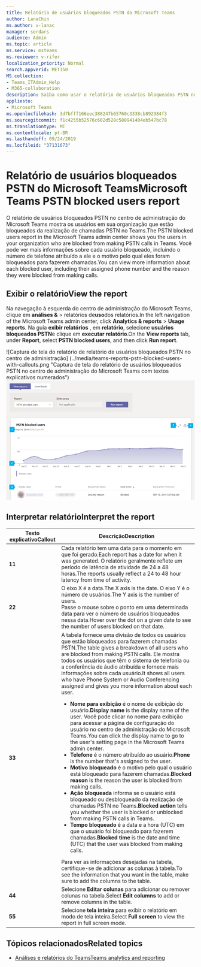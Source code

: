 ```yaml
---
title: Relatório de usuários bloqueados PSTN do Microsoft Teams
author: LanaChin
ms.author: v-lanac
manager: serdars
audience: Admin
ms.topic: article
ms.service: msteams
ms.reviewer: v-rifer
localization_priority: Normal
search.appverid: MET150
MS.collection:
- Teams_ITAdmin_Help
- M365-collaboration
description: Saiba como usar o relatório de usuários bloqueados PSTN no centro de administração do Microsoft Teams para obter uma visão geral dos usuários do teams em sua organização que estão bloqueados para fazer chamadas PSTN.
appliesto:
- Microsoft Teams
ms.openlocfilehash: 3d7bfff166eec388247b65760c3338cb892984f3
ms.sourcegitcommit: f1c4255b52576c602d528c580941404eb547bc78
ms.translationtype: MT
ms.contentlocale: pt-BR
ms.lasthandoff: 09/24/2019
ms.locfileid: "37131673"
---
```

# <a name="microsoft-teams-pstn-blocked-users-report"></a><span data-ttu-id="6427d-103">Relatório de usuários bloqueados PSTN do Microsoft Teams</span><span class="sxs-lookup"><span data-stu-id="6427d-103">Microsoft Teams PSTN blocked users report</span></span>

<span data-ttu-id="6427d-104">O relatório de usuários bloqueados PSTN no centro de administração do Microsoft Teams mostra os usuários em sua organização que estão bloqueados da realização de chamadas PSTN no Teams.</span><span class="sxs-lookup"><span data-stu-id="6427d-104">The PSTN blocked users report in the Microsoft Teams admin center shows you the users in your organization who are blocked from making PSTN calls in Teams.</span></span> <span data-ttu-id="6427d-105">Você pode ver mais informações sobre cada usuário bloqueado, incluindo o número de telefone atribuído a ele e o motivo pelo qual eles foram bloqueados para fazerem chamadas.</span><span class="sxs-lookup"><span data-stu-id="6427d-105">You can view more information about each blocked user, including their assigned phone number and the reason they were blocked from making calls.</span></span>

## <a name="view-the-report"></a><span data-ttu-id="6427d-106">Exibir o relatório</span><span class="sxs-lookup"><span data-stu-id="6427d-106">View the report</span></span>

<span data-ttu-id="6427d-107">Na navegação à esquerda do centro de administração do Microsoft Teams, clique em **análises &** > relatórios de**uso**dos relatórios.</span><span class="sxs-lookup"><span data-stu-id="6427d-107">In the left navigation of the Microsoft Teams admin center, click **Analytics & reports** > **Usage reports**.</span></span> <span data-ttu-id="6427d-108">Na guia **exibir relatórios** , em **relatório**, selecione **usuários bloqueados PSTN**e clique em **executar relatório**.</span><span class="sxs-lookup"><span data-stu-id="6427d-108">On the **View reports** tab, under **Report**, select **PSTN blocked users**, and then click **Run report**.</span></span>

<span data-ttu-id="6427d-109">![Captura de tela do relatório de relatório de usuários bloqueados PSTN no centro de administração] (../media/teams-reports-pstn-blocked-users-with-callouts.png "Captura de tela do relatório de usuários bloqueados PSTN no centro de administração do Microsoft Teams com textos explicativos numerados")</span><span class="sxs-lookup"><span data-stu-id="6427d-109">![Screenshot of the PSTN blocked users report report in the admin center](../media/teams-reports-pstn-blocked-users-with-callouts.png "Screenshot of the PSTN blocked users report in the Microsoft Teams admin center with numbered callouts")</span></span>

## <a name="interpret-the-report"></a><span data-ttu-id="6427d-110">Interpretar relatório</span><span class="sxs-lookup"><span data-stu-id="6427d-110">Interpret the report</span></span>

|<span data-ttu-id="6427d-111">Texto explicativo</span><span class="sxs-lookup"><span data-stu-id="6427d-111">Callout</span></span> |<span data-ttu-id="6427d-112">Descrição</span><span class="sxs-lookup"><span data-stu-id="6427d-112">Description</span></span>  |
|--------|-------------|
|<span data-ttu-id="6427d-113">**1**</span><span class="sxs-lookup"><span data-stu-id="6427d-113">**1**</span></span>   |<span data-ttu-id="6427d-114">Cada relatório tem uma data para o momento em que foi gerado.</span><span class="sxs-lookup"><span data-stu-id="6427d-114">Each report has a date for when it was generated.</span></span> <span data-ttu-id="6427d-115">O relatório geralmente reflete um período de latência de atividade de 24 a 48 horas.</span><span class="sxs-lookup"><span data-stu-id="6427d-115">The reports usually reflect a 24 to 48 hour latency from time of activity.</span></span> |
|<span data-ttu-id="6427d-116">**2**</span><span class="sxs-lookup"><span data-stu-id="6427d-116">**2**</span></span>   |<span data-ttu-id="6427d-117">O eixo X é a data.</span><span class="sxs-lookup"><span data-stu-id="6427d-117">The X axis is the date.</span></span> <span data-ttu-id="6427d-118">O eixo Y é o número de usuários.</span><span class="sxs-lookup"><span data-stu-id="6427d-118">The Y axis is the number of users.</span></span> <br><span data-ttu-id="6427d-119">Passe o mouse sobre o ponto em uma determinada data para ver o número de usuários bloqueados nessa data.</span><span class="sxs-lookup"><span data-stu-id="6427d-119">Hover over the dot on a given date to see the number of users blocked on that date.</span></span> |
|<span data-ttu-id="6427d-120">**3**</span><span class="sxs-lookup"><span data-stu-id="6427d-120">**3**</span></span>   |<span data-ttu-id="6427d-121">A tabela fornece uma divisão de todos os usuários que estão bloqueados para fazerem chamadas PSTN.</span><span class="sxs-lookup"><span data-stu-id="6427d-121">The table gives a breakdown of all users who are blocked from making PSTN calls.</span></span>  <span data-ttu-id="6427d-122">Ele mostra todos os usuários que têm o sistema de telefonia ou a conferência de áudio atribuída e fornece mais informações sobre cada usuário.</span><span class="sxs-lookup"><span data-stu-id="6427d-122">It shows all users who have Phone System or Audio Conferencing assigned and gives you more information about each user.</span></span> <ul><li><span data-ttu-id="6427d-123">**Nome para exibição** é o nome de exibição do usuário.</span><span class="sxs-lookup"><span data-stu-id="6427d-123">**Display name** is the display name of the user.</span></span> <span data-ttu-id="6427d-124">Você pode clicar no nome para exibição para acessar a página de configuração do usuário no centro de administração do Microsoft Teams.</span><span class="sxs-lookup"><span data-stu-id="6427d-124">You can click the display name to go to the user's setting page in the Microsoft Teams admin center.</span></span> </li> <li><span data-ttu-id="6427d-125">**Telefone** é o número atribuído ao usuário.</span><span class="sxs-lookup"><span data-stu-id="6427d-125">**Phone** is the number that's assigned to the user.</span></span></li> <li><span data-ttu-id="6427d-126">**Motivo bloqueado** é o motivo pelo qual o usuário está bloqueado para fazerem chamadas.</span><span class="sxs-lookup"><span data-stu-id="6427d-126">**Blocked reason** is the reason the user is blocked from making calls.</span></span></li><li><span data-ttu-id="6427d-127">**Ação bloqueada** informa se o usuário está bloqueado ou desbloqueado da realização de chamadas PSTN no Teams.</span><span class="sxs-lookup"><span data-stu-id="6427d-127">**Blocked action**  tells you whether the user is blocked or unblocked from making PSTN calls in Teams.</span></span></li> <li><span data-ttu-id="6427d-128">**Tempo bloqueado** é a data e a hora (UTC) em que o usuário foi bloqueado para fazerem chamadas.</span><span class="sxs-lookup"><span data-stu-id="6427d-128">**Blocked time** is the date and time (UTC) that the user was blocked from making calls.</span></span></li></li> </ul><span data-ttu-id="6427d-129">Para ver as informações desejadas na tabela, certifique-se de adicionar as colunas à tabela.</span><span class="sxs-lookup"><span data-stu-id="6427d-129">To see the information that you want in the table, make sure to add the columns to the table.</span></span> |
|<span data-ttu-id="6427d-130">**4**</span><span class="sxs-lookup"><span data-stu-id="6427d-130">**4**</span></span>   |<span data-ttu-id="6427d-131">Selecione **Editar colunas** para adicionar ou remover colunas na tabela.</span><span class="sxs-lookup"><span data-stu-id="6427d-131">Select **Edit columns** to add or remove columns in the table.</span></span>|
|<span data-ttu-id="6427d-132">**5**</span><span class="sxs-lookup"><span data-stu-id="6427d-132">**5**</span></span>   |<span data-ttu-id="6427d-133">Selecione **tela inteira** para exibir o relatório em modo de tela inteira.</span><span class="sxs-lookup"><span data-stu-id="6427d-133">Select **Full screen** to view the report in full screen mode.</span></span>|

## <a name="related-topics"></a><span data-ttu-id="6427d-134">Tópicos relacionados</span><span class="sxs-lookup"><span data-stu-id="6427d-134">Related topics</span></span>

- [<span data-ttu-id="6427d-135">Análises e relatórios do Teams</span><span class="sxs-lookup"><span data-stu-id="6427d-135">Teams analytics and reporting</span></span>](teams-reporting-reference.md)